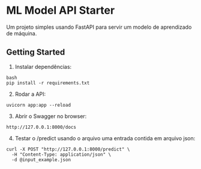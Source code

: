 # ML Model API Starter

Um projeto simples usando FastAPI para servir um modelo de aprendizado de máquina.

## Getting Started

1. Instalar dependências:

```
bash
pip install -r requirements.txt
```

2. Rodar a API:

```
uvicorn app:app --reload
```

3. Abrir o Swagger no browser:

```
http://127.0.0.1:8000/docs
```

4. Testar o /predict usando o arquivo uma entrada contida em arquivo json:

```
curl -X POST "http://127.0.0.1:8000/predict" \
  -H "Content-Type: application/json" \
  -d @input_example.json
```

